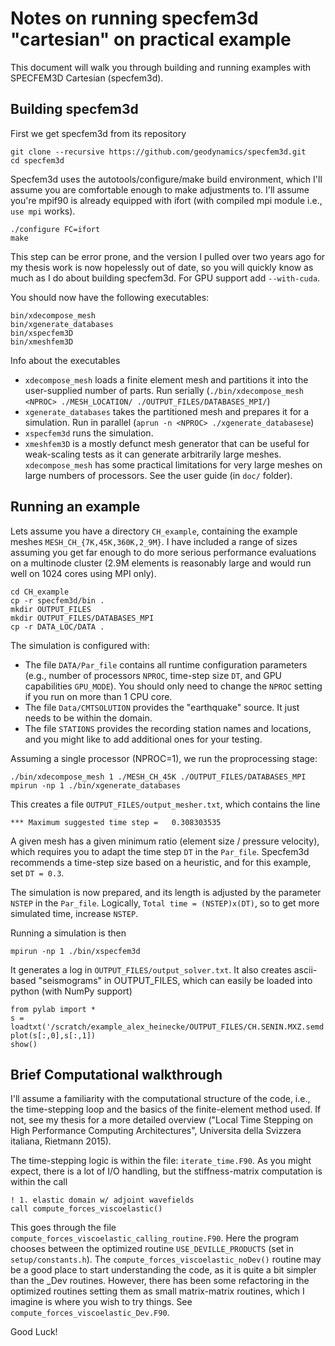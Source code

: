 # Notes on running specfem3d "cartesian" on practical example #

This document will walk you through building and running examples with SPECFEM3D Cartesian (specfem3d).

## Building specfem3d ##

First we get specfem3d from its repository

    git clone --recursive https://github.com/geodynamics/specfem3d.git
    cd specfem3d

Specfem3d uses the autotools/configure/make build environment, which
I'll assume you are comfortable enough to make adjustments to. I'll assume you're mpif90 is already equipped with ifort (with compiled mpi module i.e., `use mpi` works).

    ./configure FC=ifort
    make

This step can be error prone, and the version I pulled over two years ago for my thesis work is now hopelessly out of date, so you will quickly know as much as I do about building specfem3d. For GPU support add `--with-cuda`.

You should now have the following executables:

    bin/xdecompose_mesh
    bin/xgenerate_databases
    bin/xspecfem3D
    bin/xmeshfem3D

Info about the executables

* `xdecompose_mesh` loads a finite element mesh and partitions it into
  the user-supplied number of parts. Run serially (`./bin/xdecompose_mesh
  <NPROC> ./MESH_LOCATION/ ./OUTPUT_FILES/DATABASES_MPI/`)
* `xgenerate_databases` takes the partitioned mesh and prepares it for
  a simulation. Run in parallel (`aprun -n <NPROC>
  ./xgenerate_databasese`)
* `xspecfem3d` runs the simulation.
* `xmeshfem3D` is a mostly defunct mesh generator that can be useful
  for weak-scaling tests as it can generate arbitrarily large
  meshes. `xdecompose_mesh` has some practical limitations for very
  large meshes on large numbers of processors. See the user guide (in
  `doc/` folder).

## Running an example ##

Lets assume you have a directory `CH_example`, containing the example meshes `MESH_CH_{7K,45K,360K,2_9M}`. I have included a range of sizes assuming you get far enough to do more serious performance evaluations on a multinode cluster (2.9M elements is reasonably large and would run well on 1024 cores using MPI only).

    cd CH_example
    cp -r specfem3d/bin .
    mkdir OUTPUT_FILES
    mkdir OUTPUT_FILES/DATABASES_MPI
    cp -r DATA_LOC/DATA .

The simulation is configured with:

* The file `DATA/Par_file` contains all runtime configuration
  parameters (e.g., number of processors `NPROC`, time-step size `DT`,
  and GPU capabilities `GPU_MODE`). You should only need to change the
  `NPROC` setting if you run on more than 1 CPU core.
* The file `Data/CMTSOLUTION` provides the "earthquake" source. It
  just needs to be within the domain.
* The file `STATIONS` provides the recording station names and
  locations, and you might like to add additional ones for your
  testing.

Assuming a single processor (NPROC=1), we run the proprocessing stage:
    
    ./bin/xdecompose_mesh 1 ./MESH_CH_45K ./OUTPUT_FILES/DATABASES_MPI
    mpirun -np 1 ./bin/xgenerate_databases
    
This creates a file `OUTPUT_FILES/output_mesher.txt`, which contains the line

    *** Maximum suggested time step =   0.308303535

A given mesh has a given minimum ratio (element size / pressure velocity), which requires you to adapt the time step `DT` in the `Par_file`. Specfem3d recommends a time-step size based on a heuristic, and for this example, set `DT = 0.3`.

The simulation is now prepared, and its length is adjusted by the parameter `NSTEP` in the `Par_file`. Logically, `Total time = (NSTEP)x(DT)`, so to get more simulated time, increase `NSTEP`.

Running a simulation is then

    mpirun -np 1 ./bin/xspecfem3d

It generates a log in `OUTPUT_FILES/output_solver.txt`. It also creates ascii-based "seismograms" in OUTPUT_FILES, which can easily be loaded into python (with NumPy support)

    from pylab import *
    s = loadtxt('/scratch/example_alex_heinecke/OUTPUT_FILES/CH.SENIN.MXZ.semd')
    plot(s[:,0],s[:,1])
    show()

## Brief Computational walkthrough ##

I'll assume a familiarity with the computational structure of the code, i.e., the time-stepping loop and the basics of the finite-element method used. If not, see my thesis for a more detailed overview ("Local Time Stepping on High Performance Computing Architectures", Universita della Svizzera italiana, Rietmann 2015).

The time-stepping logic is within the file: `iterate_time.F90`. As you might expect, there is a lot of I/O handling, but the stiffness-matrix computation is within the call

    ! 1. elastic domain w/ adjoint wavefields
    call compute_forces_viscoelastic()

This goes through the file `compute_forces_viscoelastic_calling_routine.F90`. Here the program chooses between the optimized routine `USE_DEVILLE_PRODUCTS` (set in `setup/constants.h`). The `compute_forces_viscoelastic_noDev()` routine may be a good place to start understanding the code, as it is quite a bit simpler than the _Dev routines. However, there has been some refactoring in the optimized routines setting them as small matrix-matrix routines, which I imagine is where you wish to try things. See `compute_forces_viscoelastic_Dev.F90`.

Good Luck!

